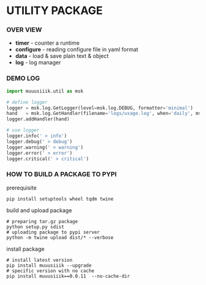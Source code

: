 # UTILITY PACKAGE
### OVER VIEW
* **timer** - counter a runtime 
* **configure** - reading configure file in yaml format
* **data** - load & save plain text & object 
* **log** - log manager

### DEMO LOG 
``` python
import muuusiiik.util as msk

# define logger
logger = msk.log.GetLogger(level=msk.log.DEBUG, formatter='minimal')
hand   = msk.log.GetHandler(filename='logs/usage.log', when='daily', msk.log.WARNING, formatter='full')
logger.addHandler(hand)

# use logger
logger.info(' > info')
logger.debug(' > debug')
logger.warning(' > warning')
logger.error(' > error')
logger.critical(' > critical')
```

### HOW TO BUILD A PACKAGE TO PYPI
prerequisite
``` shell
pip install setuptools wheel tqdm twine
```

build and upload package
```
# preparing tar.gz package 
python setup.py sdist
# uploading package to pypi server
python -m twine upload dist/* --verbose
```

install package
``` shell
# install latest version
pip install muuusiiik --upgrade
# specific version with no cache
pip install muuusiiik==0.0.11  --no-cache-dir
```
